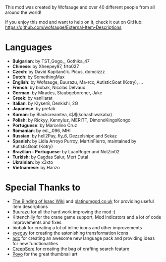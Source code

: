 This mod was created by Wofsauge and over 40 different people from all around the world!

If you enjoy this mod and want to help on it, check it out on GitHub: https://github.com/wofsauge/External-Item-Descriptions

# Languages
- **Bulgarian**: by TST_Gogo_, Gothika_47
- **Chinese**: by Xheepey87, frto027
- **Czech**: by David Kapitančik. Picus, domcizzz
- **Dutch**: by SomethingMax
- **English**: by Wofsauge, Buurazu, Ma-rcx, AutisticGoat (Kotry), ...
- **French**: by biobak, Nicolas Delvaux
- **German**: by Mirades, Staubgeborener, Jake
- **Greek**: by vanillarat
- **Italian**: by Klyser8, Denkishi, 2G
- **Japanese**: by prefab
- **Korean**: by Blackcreamtea, 리셰(kohashiwakaba)
- **Polish**: by Rickyy, Kennyluz, MERITT, DimonoKingoKongo
- **Portuguese**: by Marcelino Cruz
- **Romanian**: by  ed._.096, MHI
- **Russian**: by hell2Pay, fly_6, Dezzelshipc and Sekaz
- **Spanish**: by Lidia Arroyo Purroy, MartinFierro, maintained by AutisticGoat (Kotry)
- **Brazilian - Portuguese**: by LuanRoger and NotZin02
- **Turkish**: by Cagdas Salur, Mert Dutal
- **Ukrainian**: by x3xto
- **Vietnamese**: by Hanzo


# Special Thanks to
- [The Binding of Isaac Wiki](https://bindingofisaacrebirth.fandom.com/wiki/Binding_of_Isaac:_Rebirth_Wiki) and [platinumgod.co.uk](https://platinumgod.co.uk/) for providing useful item descriptions
- Buurazu for all the hard work improving the mod :)
- Kittenchilly for the crane game support, Mod indicators and a lot of code improvements and fixes
- biobak for creating a lot of inline icons and other improvements
- [eyeguy](https://twitter.com/eyeguyart) for creating the astonishing transformation icons
- [adc](https://steamcommunity.com/id/whytefang/) for creating an awesome new language pack and providing ideas for new functionalities
- [CreepSore](https://github.com/CreepSore) for creating the bag of crafting search feature
- [Poyo](https://x.com/Poyomama02) for the great thumbnail art
